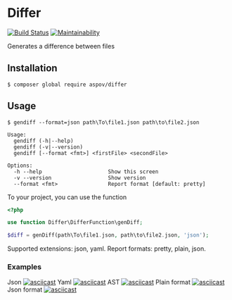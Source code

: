 # Differ
[![Build Status](https://travis-ci.org/aspov/php-project-lvl2.svg?branch=master)](https://travis-ci.org/aspov/php-project-lvl2)
[![Maintainability](https://api.codeclimate.com/v1/badges/770ba18631330fdf088d/maintainability)](https://codeclimate.com/github/aspov/php-project-lvl2/maintainability)

Generates a difference between files

## Installation
```
$ composer global require aspov/differ
```
## Usage

```
$ gendiff --format=json path\To\file1.json path\to\file2.json

Usage:
  gendiff (-h|--help)
  gendiff (-v|--version)
  gendiff [--format <fmt>] <firstFile> <secondFile>

Options:
  -h --help                     Show this screen
  -v --version                  Show version
  --format <fmt>                Report format [default: pretty]
```
To your project, you can use the function
```php
<?php

use function Differ\DifferFunction\genDiff;

$diff = genDiff(path\To\file1.json, path\to\file2.json, 'json');
```
Supported extensions: json, yaml. Report formats: pretty, plain, json.

### Examples
Json
[![asciicast](https://asciinema.org/a/263630.svg)](https://asciinema.org/a/263630)
Yaml
[![asciicast](https://asciinema.org/a/264453.svg)](https://asciinema.org/a/264453)
AST
[![asciicast](https://asciinema.org/a/268568.svg)](https://asciinema.org/a/268568)
Plain format
[![asciicast](https://asciinema.org/a/268627.svg)](https://asciinema.org/a/268627)
Json format
[![asciicast](https://asciinema.org/a/269034.svg)](https://asciinema.org/a/269034)
